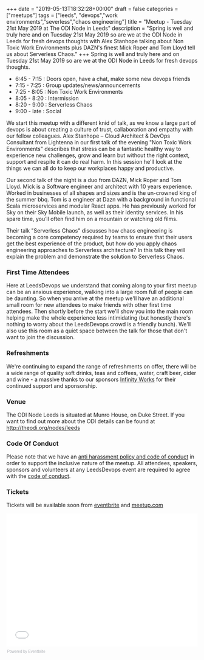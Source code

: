 +++
date = "2019-05-13T18:32:28+00:00"
draft = false
categories = ["meetups"]
tags = ["leeds", "devops","work environments","severless","chaos engineering"]
title = "Meetup - Tuesday 21st May 2019 at The ODI Node in Leeds"
description = "Spring is well and truly here and on Tuesday 21st May 2019 so are we at the ODI Node in Leeds for fresh devops thoughts with Alex Stanhope talking about Non Toxic Work Environments plus DAZN's finest Mick Roper and Tom Lloyd tell us about Serverless Chaos."
+++
Spring is well and truly here and on Tuesday 21st May 2019 so are we at the ODI Node in Leeds for fresh devops thoughts.

* 6:45 - 7:15 : Doors open, have a chat, make some new devops friends
* 7:15 - 7:25 : Group updates/news/announcements
* 7:25 - 8:05 : Non Toxic Work Environments 
* 8:05 - 8:20 : Intermission
* 8:20 - 9:00 : Serverless Chaos
* 9:00 - late : Social

We start this meetup with a different knid of talk, as we know a large part of devops is about creating a culture of trust, callaboration and empathy with our fellow colleagues. Alex Stanhope – Cloud Architect & DevOps Consultant from Lightenna in our first talk of the evening "Non Toxic Work Environments" describes that stress can be a fantastic healthy way to experience new challenges, grow and learn but without the right context, support and respite it can do real harm. In this session he'll look at the things we can all do to keep our workplaces happy and productive.

Our second talk of the night is a duo from DAZN, Mick Roper and Tom Lloyd. Mick is a Software engineer and architect with 10 years experience. Worked in businesses of all shapes and sizes and is the un-crowned king of the summer bbq. Tom is a engineer at Dazn with a background in functional Scala microservices and modular React apps. He has previously worked for Sky on their Sky Mobile launch, as well as their identity services. In his spare time, you’ll often find him on a mountain or watching old films.

Their talk "Serverless Chaos" discusses how chaos engineering is becoming a core competency required by teams to ensure that their users get the best experience of the product, but how do you apply chaos engineering approaches to Serverless architecture? In this talk they will explain the problem and demonstrate the solution to Serverless Chaos.

### First Time Attendees
Here at LeedsDevops we understand that coming along to your first meetup can be an anxious experience, walking into a large room full of people can be daunting. So when you arrive at the meetup we'll have an additional small room for new attendees to make friends with other first time attendees. Then shortly before the start we'll show you into the main room helping make the whole experience less intimidating (but honestly there's nothing to worry about the LeedsDevops crowd is a friendly bunch). We'll also use this room as a quiet space between the talk for those that don't want to join the discussion.


### Refreshments
We're continuing to expand the range of refreshments on offer, there will be a wide range of quality soft drinks, teas and coffees, water, craft beer, cider and wine - a massive thanks to our sponsors [Infinity Works](https://www.infinityworks.com/) for their continued support and sponsorship.

### Venue
The ODI Node Leeds is situated at Munro House, on Duke Street. If you want to find out more about the ODI details can be found at http://theodi.org/nodes/leeds

### Code Of Conduct
Please note that we have an [anti harassment policy and code of conduct](/post/2017-09-09-code-of-conduct/) in order to support the inclusive nature of the meetup. All attendees, speakers, sponsors and volunteers at any LeedsDevops event are required to agree with the [code of conduct](/post/2017-09-09-code-of-conduct/).

### Tickets
Tickets will be available soon from [eventbrite](https://leedsdevops-may-2019.eventbrite.co.uk) and [meetup.com](https://www.meetup.com/LeedsDevops/events/261431828/) 

<div style="width:100%; text-align:left;"><iframe src="//eventbrite.co.uk/tickets-external?eid=61819194876  &amp;ref=etckt" frameborder="0" height="350" width="100%" marginheight="5" marginwidth="5" scrolling="auto"></iframe><div style="font-family:Helvetica, Arial; font-size:10px; padding:5px 0 5px; margin:2px; width:100%; text-align:left;"><a class="powered-by-eb" style="color: #ADB0B6; text-decoration: none;" target="_blank" href="http://www.eventbrite.co.uk/r/etckt">Powered by Eventbrite</a></div></div>

